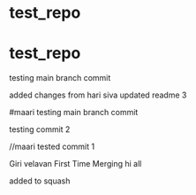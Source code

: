 # test_repo
# test_repo

testing main branch commit

added changes from hari
siva updated readme 3

#maari
testing main branch commit

testing commit 2

//maari 
tested commit 1

Giri velavan First Time Merging
hi all

added to squash
